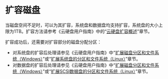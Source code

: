 # 扩容磁盘<a name="zh-cn_topic_0078785565"></a>

当磁盘空间不足时，可以为其扩容，系统盘和数据盘均支持扩容，系统盘的大小上限为1TB。扩容方法请参考《云硬盘用户指南》中的“[云硬盘扩容概述](https://support.huaweicloud.com/usermanual-evs/evs_01_0006.html)”章节。

扩容成功后，还需要对扩容部分的磁盘分配分区：

-   对系统盘的扩容后处理请参见《云硬盘用户指南》中“[扩展磁盘分区和文件系统（Windows）](https://support.huaweicloud.com/usermanual-evs/zh-cn_topic_0017616396.html)”或“[扩展系统盘的分区和文件系统（Linux）](https://support.huaweicloud.com/usermanual-evs/evs_01_0072.html)”章节。
-   对数据盘的扩容后处理请参见《云硬盘用户指南》中“[扩展磁盘分区和文件系统（Windows）](https://support.huaweicloud.com/usermanual-evs/zh-cn_topic_0017616396.html)”或“[扩展SCSI数据盘的分区和文件系统（Linux）](https://support.huaweicloud.com/usermanual-evs/evs_01_0018.html)”章节。

